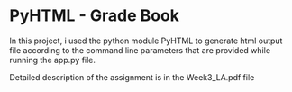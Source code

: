 # PyHTML - Grade Book

In this project, i used the python module PyHTML to generate html output file according to the command line parameters that are provided while running the app.py file.

Detailed description of the assignment is in the Week3_LA.pdf file
